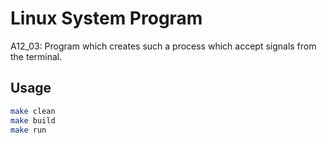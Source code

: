 # Linux System Program
A12_03: Program which creates such a process which accept signals from the terminal.

## Usage
```bash
make clean
make build
make run
```
